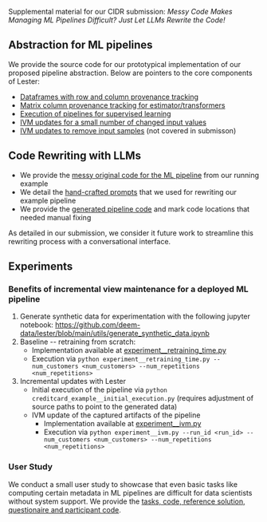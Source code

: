 Supplemental material for our CIDR submission: _Messy Code Makes Managing ML Pipelines Difficult? Just Let LLMs Rewrite the Code!_

## Abstraction for ML pipelines

We provide the source code for our prototypical implementation of our proposed pipeline abstraction. Below are pointers to the core components of Lester:

 * [Dataframes with row and column provenance tracking](https://github.com/deem-data/lester/blob/main/lester/__init__.py#L33)
 * [Matrix column provenance tracking for estimator/transformers](https://github.com/deem-data/lester/blob/main/lester/feature_provenance.py)
 * [Execution of pipelines for supervised learning](https://github.com/deem-data/lester/blob/main/lester/classification.py)
 * [IVM updates for a small number of changed input values](https://github.com/deem-data/lester/blob/main/lester/ivm/feature_deletion.py)
 * [IVM updates to remove input samples](https://github.com/deem-data/lester/blob/main/lester/ivm/instance_deletion.py) (not covered in submisson)

## Code Rewriting with LLMs
 * We provide the [messy original code for the ML pipeline](https://github.com/deem-data/lester/blob/main/messy_original_pipeline.py) from our running example
 * We detail the [hand-crafted prompts](https://github.com/deem-data/lester/blob/main/llm-based-rewrites.md) that we used for rewriting our example pipeline 
 * We provide the [generated pipeline code](https://github.com/deem-data/lester/blob/main/generated_pipeline_code.py) and mark code locations that needed manual fixing

As detailed in our submission, we consider it future work to streamline this rewriting process with a conversational interface.

## Experiments

### Benefits of incremental view maintenance for a deployed ML pipeline

 1. Generate synthetic data for experimentation with the following jupyter notebook: https://github.com/deem-data/lester/blob/main/utils/generate_synthetic_data.ipynb
 1. Baseline -- retraining from scratch: 
    * Implementation available at [experiment__retraining_time.py](https://github.com/deem-data/lester/blob/main/experiment__retraining_time.py)
    * Execution via `python experiment__retraining_time.py --num_customers <num_customers> --num_repetitions <num_repetitions>`
 1. Incremental updates with Lester 
    * Initial execution of the pipeline via `python creditcard_example__initial_execution.py` (requires adjustment of source paths to point to the generated data)
    * IVM update of the captured artifacts of the pipeline
      * Implementation available at [experiment__ivm.py](https://github.com/deem-data/lester/blob/main/experiment__ivm.py)
      * Execution via `python experiment__ivm.py --run_id <run_id> --num_customers <num_customers> --num_repetitions <num_repetitions>`

### User Study

We conduct a small user study to showcase that even basic tasks like computing certain metadata in ML pipelines are difficult for data scientists without system support. We provide the [tasks, code, reference solution, questionaire and participant code](https://github.com/deem-data/lester/blob/main/study.md).

